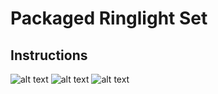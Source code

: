 # Packaged Ringlight Set

## Instructions

![alt text](<img/Ringlight - Bottom.jpeg>)
![alt text](<img/Ringlight - Top.jpeg>)
![alt text](<img/Packaged Ringlight Set.jpeg>)